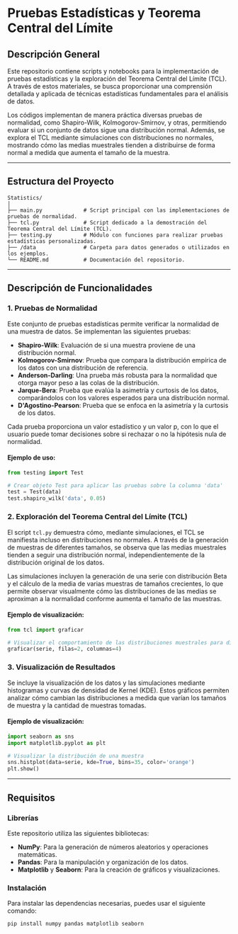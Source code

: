 # Pruebas Estadísticas y Teorema Central del Límite

## Descripción General

Este repositorio contiene scripts y notebooks para la implementación de pruebas estadísticas y la exploración del Teorema Central del Límite (TCL). A través de estos materiales, se busca proporcionar una comprensión detallada y aplicada de técnicas estadísticas fundamentales para el análisis de datos.

Los códigos implementan de manera práctica diversas pruebas de normalidad, como Shapiro-Wilk, Kolmogorov-Smirnov, y otras, permitiendo evaluar si un conjunto de datos sigue una distribución normal. Además, se explora el TCL mediante simulaciones con distribuciones no normales, mostrando cómo las medias muestrales tienden a distribuirse de forma normal a medida que aumenta el tamaño de la muestra.

---

## Estructura del Proyecto

```
Statistics/
│
├── main.py             # Script principal con las implementaciones de pruebas de normalidad.
├── tcl.py              # Script dedicado a la demostración del Teorema Central del Límite (TCL).
├── testing.py          # Módulo con funciones para realizar pruebas estadísticas personalizadas.
├── /data               # Carpeta para datos generados o utilizados en los ejemplos.
└── README.md           # Documentación del repositorio.
```

---

## Descripción de Funcionalidades

### 1. **Pruebas de Normalidad**

Este conjunto de pruebas estadísticas permite verificar la normalidad de una muestra de datos. Se implementan las siguientes pruebas:

- **Shapiro-Wilk**: Evaluación de si una muestra proviene de una distribución normal.
- **Kolmogorov-Smirnov**: Prueba que compara la distribución empírica de los datos con una distribución de referencia.
- **Anderson-Darling**: Una prueba más robusta para la normalidad que otorga mayor peso a las colas de la distribución.
- **Jarque-Bera**: Prueba que evalúa la asimetría y curtosis de los datos, comparándolos con los valores esperados para una distribución normal.
- **D'Agostino-Pearson**: Prueba que se enfoca en la asimetría y la curtosis de los datos.

Cada prueba proporciona un valor estadístico y un valor p, con lo que el usuario puede tomar decisiones sobre si rechazar o no la hipótesis nula de normalidad.

#### Ejemplo de uso:
```python
from testing import Test

# Crear objeto Test para aplicar las pruebas sobre la columna 'data'
test = Test(data)
test.shapiro_wilk('data', 0.05)
```

### 2. **Exploración del Teorema Central del Límite (TCL)**

El script `tcl.py` demuestra cómo, mediante simulaciones, el TCL se manifiesta incluso en distribuciones no normales. A través de la generación de muestras de diferentes tamaños, se observa que las medias muestrales tienden a seguir una distribución normal, independientemente de la distribución original de los datos.

Las simulaciones incluyen la generación de una serie con distribución Beta y el cálculo de la media de varias muestras de tamaños crecientes, lo que permite observar visualmente cómo las distribuciones de las medias se aproximan a la normalidad conforme aumenta el tamaño de las muestras.

#### Ejemplo de visualización:
```python
from tcl import graficar

# Visualizar el comportamiento de las distribuciones muestrales para diferentes tamaños
graficar(serie, filas=2, columnas=4)
```

### 3. **Visualización de Resultados**

Se incluye la visualización de los datos y las simulaciones mediante histogramas y curvas de densidad de Kernel (KDE). Estos gráficos permiten analizar cómo cambian las distribuciones a medida que varían los tamaños de muestra y la cantidad de muestras tomadas.

#### Ejemplo de visualización:
```python
import seaborn as sns
import matplotlib.pyplot as plt

# Visualizar la distribución de una muestra
sns.histplot(data=serie, kde=True, bins=35, color='orange')
plt.show()
```

---

## Requisitos

### Librerías
Este repositorio utiliza las siguientes bibliotecas:

- **NumPy**: Para la generación de números aleatorios y operaciones matemáticas.
- **Pandas**: Para la manipulación y organización de los datos.
- **Matplotlib** y **Seaborn**: Para la creación de gráficos y visualizaciones.

### Instalación
Para instalar las dependencias necesarias, puedes usar el siguiente comando:

```bash
pip install numpy pandas matplotlib seaborn
```
